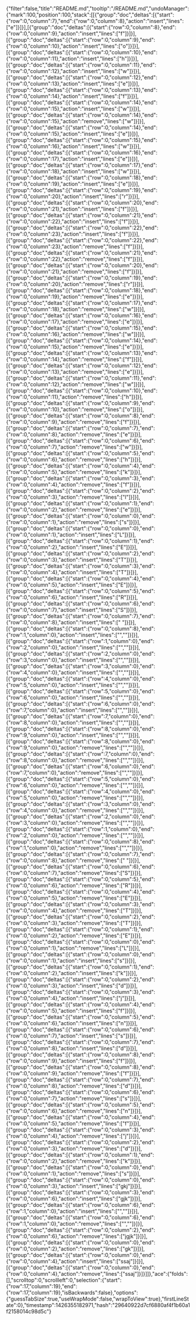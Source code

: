 {"filter":false,"title":"README.md","tooltip":"/README.md","undoManager":{"mark":100,"position":100,"stack":[[{"group":"doc","deltas":[{"start":{"row":0,"column":7},"end":{"row":0,"column":8},"action":"insert","lines":["e"]}]}],[{"group":"doc","deltas":[{"start":{"row":0,"column":8},"end":{"row":0,"column":9},"action":"insert","lines":["f"]}]}],[{"group":"doc","deltas":[{"start":{"row":0,"column":9},"end":{"row":0,"column":10},"action":"insert","lines":["o"]}]}],[{"group":"doc","deltas":[{"start":{"row":0,"column":10},"end":{"row":0,"column":11},"action":"insert","lines":["h"]}]}],[{"group":"doc","deltas":[{"start":{"row":0,"column":11},"end":{"row":0,"column":12},"action":"insert","lines":["w"]}]}],[{"group":"doc","deltas":[{"start":{"row":0,"column":12},"end":{"row":0,"column":13},"action":"insert","lines":["e"]}]}],[{"group":"doc","deltas":[{"start":{"row":0,"column":13},"end":{"row":0,"column":14},"action":"insert","lines":["f"]}]}],[{"group":"doc","deltas":[{"start":{"row":0,"column":14},"end":{"row":0,"column":15},"action":"insert","lines":["w"]}]}],[{"group":"doc","deltas":[{"start":{"row":0,"column":14},"end":{"row":0,"column":15},"action":"remove","lines":["w"]}]}],[{"group":"doc","deltas":[{"start":{"row":0,"column":14},"end":{"row":0,"column":15},"action":"insert","lines":["e"]}]}],[{"group":"doc","deltas":[{"start":{"row":0,"column":15},"end":{"row":0,"column":16},"action":"insert","lines":["w"]}]}],[{"group":"doc","deltas":[{"start":{"row":0,"column":16},"end":{"row":0,"column":17},"action":"insert","lines":["e"]}]}],[{"group":"doc","deltas":[{"start":{"row":0,"column":17},"end":{"row":0,"column":18},"action":"insert","lines":["w"]}]}],[{"group":"doc","deltas":[{"start":{"row":0,"column":18},"end":{"row":0,"column":19},"action":"insert","lines":["e"]}]}],[{"group":"doc","deltas":[{"start":{"row":0,"column":19},"end":{"row":0,"column":20},"action":"insert","lines":["r"]}]}],[{"group":"doc","deltas":[{"start":{"row":0,"column":20},"end":{"row":0,"column":21},"action":"insert","lines":["f"]}]}],[{"group":"doc","deltas":[{"start":{"row":0,"column":21},"end":{"row":0,"column":22},"action":"insert","lines":["f"]}]}],[{"group":"doc","deltas":[{"start":{"row":0,"column":22},"end":{"row":0,"column":23},"action":"insert","lines":["f"]}]}],[{"group":"doc","deltas":[{"start":{"row":0,"column":22},"end":{"row":0,"column":23},"action":"remove","lines":["f"]}]}],[{"group":"doc","deltas":[{"start":{"row":0,"column":21},"end":{"row":0,"column":22},"action":"remove","lines":["f"]}]}],[{"group":"doc","deltas":[{"start":{"row":0,"column":20},"end":{"row":0,"column":21},"action":"remove","lines":["f"]}]}],[{"group":"doc","deltas":[{"start":{"row":0,"column":19},"end":{"row":0,"column":20},"action":"remove","lines":["r"]}]}],[{"group":"doc","deltas":[{"start":{"row":0,"column":18},"end":{"row":0,"column":19},"action":"remove","lines":["e"]}]}],[{"group":"doc","deltas":[{"start":{"row":0,"column":17},"end":{"row":0,"column":18},"action":"remove","lines":["w"]}]}],[{"group":"doc","deltas":[{"start":{"row":0,"column":16},"end":{"row":0,"column":17},"action":"remove","lines":["e"]}]}],[{"group":"doc","deltas":[{"start":{"row":0,"column":15},"end":{"row":0,"column":16},"action":"remove","lines":["w"]}]}],[{"group":"doc","deltas":[{"start":{"row":0,"column":14},"end":{"row":0,"column":15},"action":"remove","lines":["e"]}]}],[{"group":"doc","deltas":[{"start":{"row":0,"column":13},"end":{"row":0,"column":14},"action":"remove","lines":["f"]}]}],[{"group":"doc","deltas":[{"start":{"row":0,"column":12},"end":{"row":0,"column":13},"action":"remove","lines":["e"]}]}],[{"group":"doc","deltas":[{"start":{"row":0,"column":11},"end":{"row":0,"column":12},"action":"remove","lines":["w"]}]}],[{"group":"doc","deltas":[{"start":{"row":0,"column":10},"end":{"row":0,"column":11},"action":"remove","lines":["h"]}]}],[{"group":"doc","deltas":[{"start":{"row":0,"column":9},"end":{"row":0,"column":10},"action":"remove","lines":["o"]}]}],[{"group":"doc","deltas":[{"start":{"row":0,"column":8},"end":{"row":0,"column":9},"action":"remove","lines":["f"]}]}],[{"group":"doc","deltas":[{"start":{"row":0,"column":7},"end":{"row":0,"column":8},"action":"remove","lines":["e"]}]}],[{"group":"doc","deltas":[{"start":{"row":0,"column":6},"end":{"row":0,"column":7},"action":"remove","lines":["w"]}]}],[{"group":"doc","deltas":[{"start":{"row":0,"column":5},"end":{"row":0,"column":6},"action":"remove","lines":["h"]}]}],[{"group":"doc","deltas":[{"start":{"row":0,"column":4},"end":{"row":0,"column":5},"action":"remove","lines":["k"]}]}],[{"group":"doc","deltas":[{"start":{"row":0,"column":3},"end":{"row":0,"column":4},"action":"remove","lines":["f"]}]}],[{"group":"doc","deltas":[{"start":{"row":0,"column":2},"end":{"row":0,"column":3},"action":"remove","lines":["l"]}]}],[{"group":"doc","deltas":[{"start":{"row":0,"column":1},"end":{"row":0,"column":2},"action":"remove","lines":["e"]}]}],[{"group":"doc","deltas":[{"start":{"row":0,"column":0},"end":{"row":0,"column":1},"action":"remove","lines":["s"]}]}],[{"group":"doc","deltas":[{"start":{"row":0,"column":0},"end":{"row":0,"column":1},"action":"insert","lines":["L"]}]}],[{"group":"doc","deltas":[{"start":{"row":0,"column":1},"end":{"row":0,"column":2},"action":"insert","lines":["E"]}]}],[{"group":"doc","deltas":[{"start":{"row":0,"column":2},"end":{"row":0,"column":3},"action":"insert","lines":["T"]}]}],[{"group":"doc","deltas":[{"start":{"row":0,"column":3},"end":{"row":0,"column":4},"action":"insert","lines":["T"]}]}],[{"group":"doc","deltas":[{"start":{"row":0,"column":4},"end":{"row":0,"column":5},"action":"insert","lines":["E"]}]}],[{"group":"doc","deltas":[{"start":{"row":0,"column":5},"end":{"row":0,"column":6},"action":"insert","lines":["R"]}]}],[{"group":"doc","deltas":[{"start":{"row":0,"column":6},"end":{"row":0,"column":7},"action":"insert","lines":["S"]}]}],[{"group":"doc","deltas":[{"start":{"row":0,"column":7},"end":{"row":0,"column":8},"action":"insert","lines":[" "]}]}],[{"group":"doc","deltas":[{"start":{"row":0,"column":8},"end":{"row":1,"column":0},"action":"insert","lines":["",""]}]}],[{"group":"doc","deltas":[{"start":{"row":1,"column":0},"end":{"row":2,"column":0},"action":"insert","lines":["",""]}]}],[{"group":"doc","deltas":[{"start":{"row":2,"column":0},"end":{"row":3,"column":0},"action":"insert","lines":["",""]}]}],[{"group":"doc","deltas":[{"start":{"row":3,"column":0},"end":{"row":4,"column":0},"action":"insert","lines":["",""]}]}],[{"group":"doc","deltas":[{"start":{"row":4,"column":0},"end":{"row":5,"column":0},"action":"insert","lines":["",""]}]}],[{"group":"doc","deltas":[{"start":{"row":5,"column":0},"end":{"row":6,"column":0},"action":"insert","lines":["",""]}]}],[{"group":"doc","deltas":[{"start":{"row":6,"column":0},"end":{"row":7,"column":0},"action":"insert","lines":["",""]}]}],[{"group":"doc","deltas":[{"start":{"row":7,"column":0},"end":{"row":8,"column":0},"action":"insert","lines":["",""]}]}],[{"group":"doc","deltas":[{"start":{"row":8,"column":0},"end":{"row":9,"column":0},"action":"insert","lines":["",""]}]}],[{"group":"doc","deltas":[{"start":{"row":8,"column":0},"end":{"row":9,"column":0},"action":"remove","lines":["",""]}]}],[{"group":"doc","deltas":[{"start":{"row":7,"column":0},"end":{"row":8,"column":0},"action":"remove","lines":["",""]}]}],[{"group":"doc","deltas":[{"start":{"row":6,"column":0},"end":{"row":7,"column":0},"action":"remove","lines":["",""]}]}],[{"group":"doc","deltas":[{"start":{"row":5,"column":0},"end":{"row":6,"column":0},"action":"remove","lines":["",""]}]}],[{"group":"doc","deltas":[{"start":{"row":4,"column":0},"end":{"row":5,"column":0},"action":"remove","lines":["",""]}]}],[{"group":"doc","deltas":[{"start":{"row":3,"column":0},"end":{"row":4,"column":0},"action":"remove","lines":["",""]}]}],[{"group":"doc","deltas":[{"start":{"row":2,"column":0},"end":{"row":3,"column":0},"action":"remove","lines":["",""]}]}],[{"group":"doc","deltas":[{"start":{"row":1,"column":0},"end":{"row":2,"column":0},"action":"remove","lines":["",""]}]}],[{"group":"doc","deltas":[{"start":{"row":0,"column":8},"end":{"row":1,"column":0},"action":"remove","lines":["",""]}]}],[{"group":"doc","deltas":[{"start":{"row":0,"column":7},"end":{"row":0,"column":8},"action":"remove","lines":[" "]}]}],[{"group":"doc","deltas":[{"start":{"row":0,"column":6},"end":{"row":0,"column":7},"action":"remove","lines":["S"]}]}],[{"group":"doc","deltas":[{"start":{"row":0,"column":5},"end":{"row":0,"column":6},"action":"remove","lines":["R"]}]}],[{"group":"doc","deltas":[{"start":{"row":0,"column":4},"end":{"row":0,"column":5},"action":"remove","lines":["E"]}]}],[{"group":"doc","deltas":[{"start":{"row":0,"column":3},"end":{"row":0,"column":4},"action":"remove","lines":["T"]}]}],[{"group":"doc","deltas":[{"start":{"row":0,"column":2},"end":{"row":0,"column":3},"action":"remove","lines":["T"]}]}],[{"group":"doc","deltas":[{"start":{"row":0,"column":1},"end":{"row":0,"column":2},"action":"remove","lines":["E"]}]}],[{"group":"doc","deltas":[{"start":{"row":0,"column":0},"end":{"row":0,"column":1},"action":"remove","lines":["L"]}]}],[{"group":"doc","deltas":[{"start":{"row":0,"column":0},"end":{"row":0,"column":1},"action":"insert","lines":["s"]}]}],[{"group":"doc","deltas":[{"start":{"row":0,"column":1},"end":{"row":0,"column":2},"action":"insert","lines":["k"]}]}],[{"group":"doc","deltas":[{"start":{"row":0,"column":2},"end":{"row":0,"column":3},"action":"insert","lines":["d"]}]}],[{"group":"doc","deltas":[{"start":{"row":0,"column":3},"end":{"row":0,"column":4},"action":"insert","lines":["j"]}]}],[{"group":"doc","deltas":[{"start":{"row":0,"column":4},"end":{"row":0,"column":5},"action":"insert","lines":["f"]}]}],[{"group":"doc","deltas":[{"start":{"row":0,"column":5},"end":{"row":0,"column":6},"action":"insert","lines":["n"]}]}],[{"group":"doc","deltas":[{"start":{"row":0,"column":6},"end":{"row":0,"column":7},"action":"insert","lines":["s"]}]}],[{"group":"doc","deltas":[{"start":{"row":0,"column":7},"end":{"row":0,"column":8},"action":"insert","lines":["d"]}]}],[{"group":"doc","deltas":[{"start":{"row":0,"column":8},"end":{"row":0,"column":9},"action":"insert","lines":["f"]}]}],[{"group":"doc","deltas":[{"start":{"row":0,"column":8},"end":{"row":0,"column":9},"action":"remove","lines":["f"]}]}],[{"group":"doc","deltas":[{"start":{"row":0,"column":7},"end":{"row":0,"column":8},"action":"remove","lines":["d"]}]}],[{"group":"doc","deltas":[{"start":{"row":0,"column":6},"end":{"row":0,"column":7},"action":"remove","lines":["s"]}]}],[{"group":"doc","deltas":[{"start":{"row":0,"column":5},"end":{"row":0,"column":6},"action":"remove","lines":["n"]}]}],[{"group":"doc","deltas":[{"start":{"row":0,"column":4},"end":{"row":0,"column":5},"action":"remove","lines":["f"]}]}],[{"group":"doc","deltas":[{"start":{"row":0,"column":3},"end":{"row":0,"column":4},"action":"remove","lines":["j"]}]}],[{"group":"doc","deltas":[{"start":{"row":0,"column":2},"end":{"row":0,"column":3},"action":"remove","lines":["d"]}]}],[{"group":"doc","deltas":[{"start":{"row":0,"column":1},"end":{"row":0,"column":2},"action":"remove","lines":["k"]}]}],[{"group":"doc","deltas":[{"start":{"row":0,"column":0},"end":{"row":0,"column":1},"action":"remove","lines":["s"]}]}],[{"group":"doc","deltas":[{"start":{"row":0,"column":0},"end":{"row":0,"column":3},"action":"insert","lines":["gkj"]}]}],[{"group":"doc","deltas":[{"start":{"row":0,"column":3},"end":{"row":0,"column":6},"action":"insert","lines":["gjk"]}]}],[{"group":"doc","deltas":[{"start":{"row":0,"column":6},"end":{"row":1,"column":0},"action":"insert","lines":["",""]}]}],[{"group":"doc","deltas":[{"start":{"row":0,"column":6},"end":{"row":1,"column":0},"action":"remove","lines":["",""]}]}],[{"group":"doc","deltas":[{"start":{"row":0,"column":2},"end":{"row":0,"column":6},"action":"remove","lines":["jgjk"]}]}],[{"group":"doc","deltas":[{"start":{"row":0,"column":0},"end":{"row":0,"column":2},"action":"remove","lines":["gk"]}]}],[{"group":"doc","deltas":[{"start":{"row":0,"column":0},"end":{"row":0,"column":4},"action":"insert","lines":["ssaj"]}]}],[{"group":"doc","deltas":[{"start":{"row":0,"column":0},"end":{"row":0,"column":4},"action":"remove","lines":["ssaj"]}]}]]},"ace":{"folds":[],"scrolltop":0,"scrollleft":0,"selection":{"start":{"row":17,"column":19},"end":{"row":17,"column":19},"isBackwards":false},"options":{"guessTabSize":true,"useWrapMode":false,"wrapToView":true},"firstLineState":0},"timestamp":1426355182971,"hash":"29640922d7cf6880af4f1b60a1f2158014c98d5c"}